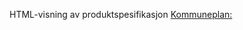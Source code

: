 HTML-visning av produktspesifikasjon [Kommuneplan:](https://htmlpreview.github.io/?https://github.com/kartverket/prodspek_arealplan/blob/main/Kommuneplan/index.html)
